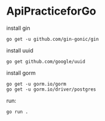 # ApiPracticeforGo


install gin

```shell
go get -u github.com/gin-gonic/gin
```

install uuid

```shell
go get github.com/google/uuid
```

install gorm

```shell
go get -u gorm.io/gorm 
go get -u gorm.io/driver/postgres
```



run:

```shell
go run .
```
